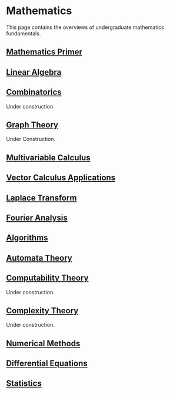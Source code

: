 # Mathematics

This page contains the overviews of undergraduate mathematics fundamentals.

## [Mathematics Primer](proof.html)

## [**Linear Algebra**](linear_algebra.html)

## [Combinatorics](combinatorics.html)

Under construction.

## [Graph Theory](graph.html)

Under Construction.

## [Multivariable Calculus](multivariable_calculus.html)

## [Vector Calculus Applications](advcalc.html)

## [Laplace Transform](laplace.html)

## [Fourier Analysis](fourier.html)

## [Algorithms](algorithms.md)

## [Automata Theory](automata.html)

## [Computability Theory](computability.html)

Under construction.

## [Complexity Theory](graph.md)

Under construction.

## [Numerical Methods](numerical_methods.html)

## [Differential Equations](differential_equations.html)

## [Statistics](statistics.html)
